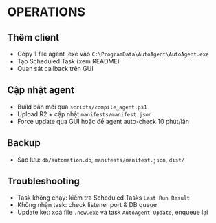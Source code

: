 # OPERATIONS
## Thêm client
- Copy 1 file agent .exe vào `C:\ProgramData\AutoAgent\AutoAgent.exe`
- Tạo Scheduled Task (xem README)
- Quan sát callback trên GUI

## Cập nhật agent
- Build bản mới qua `scripts/compile_agent.ps1`
- Upload R2 + cập nhật `manifests/manifest.json`
- Force update qua GUI hoặc để agent auto-check 10 phút/lần

## Backup
- Sao lưu: `db/automation.db`, `manifests/manifest.json`, `dist/`

## Troubleshooting
- Task không chạy: kiểm tra Scheduled Tasks `Last Run Result`
- Không nhận task: check listener port & DB queue
- Update kẹt: xoá file `.new.exe` và task `AutoAgent-Update`, enqueue lại
